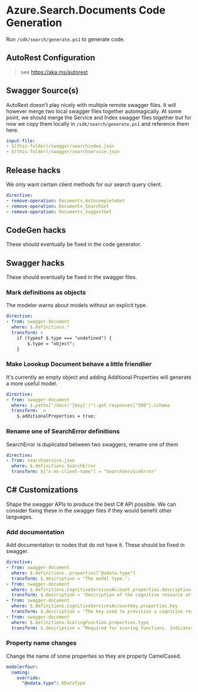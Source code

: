 # Azure.Search.Documents Code Generation

Run `/sdk/search/generate.ps1` to generate code.

## AutoRest Configuration
> see https://aka.ms/autorest

## Swagger Source(s)
AutoRest doesn't play nicely with multiple remote swagger files.  It will
however merge two local swagger files together automagically.  At some point,
we should merge the Service and Index swagger files together but for now we
copy them locally in `/sdk/search/generate.ps1` and reference them here.
```yaml
input-file:
- $(this-folder)/swagger/searchindex.json
- $(this-folder)/swagger/searchservice.json
```

## Release hacks
We only want certain client methods for our search query client.
``` yaml
directive:
- remove-operation: Documents_AutocompleteGet
- remove-operation: Documents_SearchGet
- remove-operation: Documents_SuggestGet
```

## CodeGen hacks
These should eventually be fixed in the code generator.

## Swagger hacks
These should eventually be fixed in the swagger files.

### Mark definitions as objects
The modeler warns about models without an explicit type.
``` yaml
directive:
- from: swagger-document
  where: $.definitions.*
  transform: >
    if (typeof $.type === "undefined") {
        $.type = "object";
    }
```

### Make Loookup Document behave a little friendlier
It's currently an empty object and adding Additional Properties will generate
a more useful model.
``` yaml
directive:
- from: swagger-document
  where: $.paths["/docs('{key}')"].get.responses["200"].schema
  transform:  >
    $.additionalProperties = true;
```

### Rename one of SearchError definitions

SearchError is duplicated between two swaggers, rename one of them

``` yaml
directive:
- from: searchservice.json
  where: $.definitions.SearchError
  transform: $["x-ms-client-name"] = "SearchServiceError"
```

## C# Customizations
Shape the swagger APIs to produce the best C# API possible.  We can consider
fixing these in the swagger files if they would benefit other languages.

### Add documentation
Add documentation to nodes that do not have it. These should be fixed in swagger.
``` yaml
directive:
- from: swagger-document
  where: $.definitions..properties["@odata.type"]
  transform: $.description = "The model type.";
- from: swagger-document
  where: $.definitions.CognitiveServicesAccount.properties.description
  transform: $.description = "Description of the cognitive resource attached to a skillset.";
- from: swagger-document
  where: $.definitions.CognitiveServicesAccountKey.properties.key
  transform: $.description = "The key used to provision a cognitive resource attached to a skillset.";
- from: swagger-document
  where: $.definitions.ScoringFunction.properties.type
  transform: $.description = "Required for scoring functions. Indicates the type of function to use. Valid values include magnitude, freshness, distance, and tag. You can include more than one function in each scoring profile. The function name must be lower case.";
```

### Property name changes
Change the name of some properties so they are properly CamelCased.
``` yaml
modelerfour:
  naming:
    override:
      "@odata.type": ODataType
```
